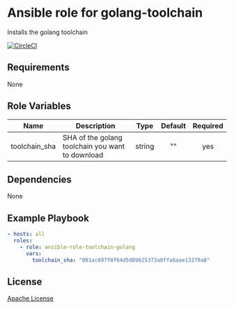Ansible role for golang-toolchain
=================================

Installs the golang toolchain

[![CircleCI](https://img.shields.io/circleci/build/github/mongodb-ansible-roles/ansible-role-golang-toolchain/master?style=flat-square)](https://circleci.com/gh/mongodb-ansible-roles/ansible-role-golang-toolchain)

Requirements
------------

None

Role Variables
--------------

| Name | Description | Type | Default | Required |
|------|-------------|:----:|:-------:|:--------:|
| toolchain\_sha | SHA of the golang toolchain you want to download | string | "" | yes |

Dependencies
------------

None

Example Playbook
----------------

```yaml
- hosts: all
  roles:
    - role: ansible-role-toolchain-golang
      vars:
        toolchain_sha: "001ac697f8f64d5d89625373a0ffa6aae13270a8"
```

License
-------

[Apache License](LICENSE)
